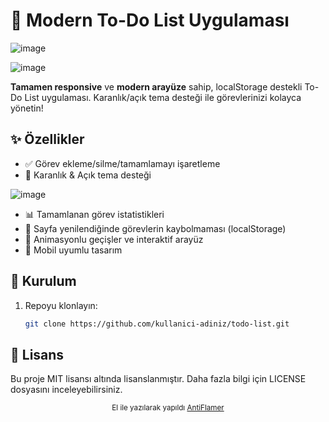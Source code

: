 # 📝 Modern To-Do List Uygulaması

![image](https://github.com/user-attachments/assets/84b4c3e7-6c6c-421b-96b6-f3838784972a)

![image](https://github.com/user-attachments/assets/fa1e5783-cb89-4129-b6f0-19f4ce37d437)



**Tamamen responsive** ve **modern arayüze** sahip, localStorage destekli To-Do List uygulaması. Karanlık/açık tema desteği ile görevlerinizi kolayca yönetin!

## ✨ Özellikler

- ✅ Görev ekleme/silme/tamamlamayı işaretleme
- 🌙 Karanlık & Açık tema desteği

![image](https://github.com/user-attachments/assets/a531eb2c-7969-4af5-ba75-8c2ebd2322b9)

- 📊 Tamamlanan görev istatistikleri
- 🔄 Sayfa yenilendiğinde görevlerin kaybolmaması (localStorage)
- 🎉 Animasyonlu geçişler ve interaktif arayüz
- 📱 Mobil uyumlu tasarım

## 🚀 Kurulum

1. Repoyu klonlayın:
   ```bash
   git clone https://github.com/kullanici-adiniz/todo-list.git

## 📜 Lisans
Bu proje MIT lisansı altında lisanslanmıştır. Daha fazla bilgi için LICENSE dosyasını inceleyebilirsiniz.

<div align="center"> <sub>El ile yazılarak yapıldı <a href="https://github.com/AntiFlamer">AntiFlamer</a></sub> </div>
